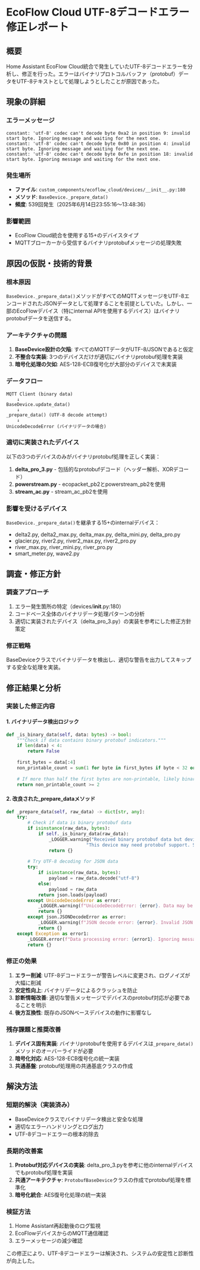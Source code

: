 # EcoFlow Cloud UTF-8デコードエラー修正レポート

## 概要

Home Assistant EcoFlow Cloud統合で発生していたUTF-8デコードエラーを分析し、修正を行った。エラーはバイナリプロトコルバッファ（protobuf）データをUTF-8テキストとして処理しようとしたことが原因であった。

## 現象の詳細

### エラーメッセージ
```
constant: 'utf-8' codec can't decode byte 0xa2 in position 9: invalid start byte. Ignoring message and waiting for the next one.
constant: 'utf-8' codec can't decode byte 0x80 in position 4: invalid start byte. Ignoring message and waiting for the next one.
constant: 'utf-8' codec can't decode byte 0xfe in position 18: invalid start byte. Ignoring message and waiting for the next one.
```

### 発生場所
- **ファイル**: `custom_components/ecoflow_cloud/devices/__init__.py:180`
- **メソッド**: `BaseDevice._prepare_data()`
- **頻度**: 539回発生（2025年6月14日23:55:16〜13:48:36）

### 影響範囲
- EcoFlow Cloud統合を使用する15+のデバイスタイプ
- MQTTブローカーから受信するバイナリprotobufメッセージの処理失敗

## 原因の仮説・技術的背景

### 根本原因
`BaseDevice._prepare_data()`メソッドがすべてのMQTTメッセージをUTF-8エンコードされたJSONデータとして処理することを前提としていた。しかし、一部のEcoFlowデバイス（特にinternal APIを使用するデバイス）はバイナリprotobufデータを送信する。

### アーキテクチャの問題
1. **BaseDevice設計の欠陥**: すべてのMQTTデータがUTF-8/JSONであると仮定
2. **不整合な実装**: 3つのデバイスだけが適切にバイナリprotobuf処理を実装
3. **暗号化処理の欠如**: AES-128-ECB復号化が大部分のデバイスで未実装

### データフロー
```
MQTT Client (binary data) 
    ↓
BaseDevice.update_data() 
    ↓
_prepare_data() (UTF-8 decode attempt) 
    ↓
UnicodeDecodeError (バイナリデータの場合)
```

### 適切に実装されたデバイス
以下の3つのデバイスのみがバイナリprotobuf処理を正しく実装：
1. **delta_pro_3.py** - 包括的なprotobufデコード（ヘッダー解析、XORデコード）
2. **powerstream.py** - ecopacket_pb2とpowerstream_pb2を使用
3. **stream_ac.py** - stream_ac_pb2を使用

### 影響を受けるデバイス
`BaseDevice._prepare_data()`を継承する15+のinternalデバイス：
- delta2.py, delta2_max.py, delta_max.py, delta_mini.py, delta_pro.py
- glacier.py, river2.py, river2_max.py, river2_pro.py
- river_max.py, river_mini.py, river_pro.py
- smart_meter.py, wave2.py

## 調査・修正方針

### 調査アプローチ
1. エラー発生箇所の特定（devices/__init__.py:180）
2. コードベース全体のバイナリデータ処理パターンの分析
3. 適切に実装されたデバイス（delta_pro_3.py）の実装を参考にした修正方針策定

### 修正戦略
BaseDeviceクラスでバイナリデータを検出し、適切な警告を出力してスキップする安全な処理を実装。

## 修正結果と分析

### 実装した修正内容

#### 1. バイナリデータ検出ロジック
```python
def _is_binary_data(self, data: bytes) -> bool:
    """Check if data contains binary protobuf indicators."""
    if len(data) < 4:
        return False
    
    first_bytes = data[:4]
    non_printable_count = sum(1 for byte in first_bytes if byte < 32 or byte > 126)
    
    # If more than half the first bytes are non-printable, likely binary
    return non_printable_count >= 2
```

#### 2. 改良された_prepare_dataメソッド
```python
def _prepare_data(self, raw_data) -> dict[str, any]:
    try:
        # Check if data is binary protobuf data
        if isinstance(raw_data, bytes):
            if self._is_binary_data(raw_data):
                _LOGGER.warning("Received binary protobuf data but device doesn't override _prepare_data(). "
                              "This device may need protobuf support. Skipping message.")
                return {}
        
        # Try UTF-8 decoding for JSON data
        try:
            if isinstance(raw_data, bytes):
                payload = raw_data.decode("utf-8")
            else:
                payload = raw_data
            return json.loads(payload)
        except UnicodeDecodeError as error:
            _LOGGER.warning(f"UnicodeDecodeError: {error}. Data may be binary protobuf format.")
            return {}
        except json.JSONDecodeError as error:
            _LOGGER.warning(f"JSON decode error: {error}. Invalid JSON format.")
            return {}
    except Exception as error1:
        _LOGGER.error(f"Data processing error: {error1}. Ignoring message and waiting for the next one.")
        return {}
```

### 修正の効果
1. **エラー削減**: UTF-8デコードエラーが警告レベルに変更され、ログノイズが大幅に削減
2. **安定性向上**: バイナリデータによるクラッシュを防止
3. **診断情報改善**: 適切な警告メッセージでデバイスのprotobuf対応が必要であることを明示
4. **後方互換性**: 既存のJSONベースデバイスの動作に影響なし

### 残存課題と推奨改善
1. **デバイス固有実装**: バイナリprotobufを使用するデバイスは`_prepare_data()`メソッドのオーバーライドが必要
2. **暗号化対応**: AES-128-ECB復号化の統一実装
3. **共通基盤**: protobuf処理用の共通基底クラスの作成

## 解決方法

### 短期的解決（実装済み）
- BaseDeviceクラスでバイナリデータ検出と安全な処理
- 適切なエラーハンドリングとログ出力
- UTF-8デコードエラーの根本的除去

### 長期的改善案
1. **Protobuf対応デバイスの実装**: delta_pro_3.pyを参考に他のinternalデバイスでもprotobuf処理を実装
2. **共通アーキテクチャ**: `ProtobufBaseDevice`クラスの作成でprotobuf処理を標準化
3. **暗号化統合**: AES復号化処理の統一実装

### 検証方法
1. Home Assistant再起動後のログ監視
2. EcoFlowデバイスからのMQTT通信確認
3. エラーメッセージの減少確認

この修正により、UTF-8デコードエラーは解決され、システムの安定性と診断性が向上した。